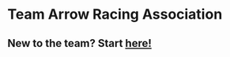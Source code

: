 # Team Arrow Racing Association

## New to the team? Start [here!](https://github.com/team-arrow-racing/onboarding)
